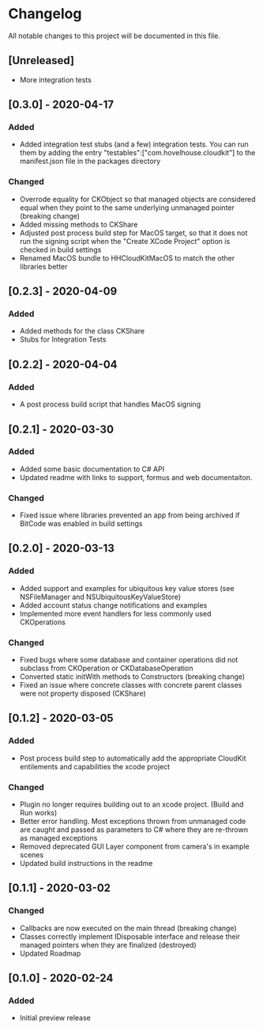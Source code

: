 # Changelog
All notable changes to this project will be documented in this file.

## [Unreleased]
- More integration tests

## [0.3.0] - 2020-04-17
### Added
- Added integration test stubs (and a few) integration tests. You can run them by adding the entry "testables":["com.hovelhouse.cloudkit"] to the manifest.json file in the packages directory

### Changed
- Overrode equality for CKObject so that managed objects are considered equal when they point to the same underlying unmanaged pointer (breaking change)
- Added missing methods to CKShare
- Adjusted post process build step for MacOS target, so that it does not run the signing script when the "Create XCode Project" option is checked in build settings
- Renamed MacOS bundle to HHCloudKitMacOS to match the other libraries better

## [0.2.3] - 2020-04-09
### Added
- Added methods for the class CKShare
- Stubs for Integration Tests

## [0.2.2] - 2020-04-04
### Added
- A post process build script that handles MacOS signing

## [0.2.1] - 2020-03-30
### Added
- Added some basic documentation to C# API
- Updated readme with links to support, formus and web documentaiton.
### Changed
- Fixed issue where libraries prevented an app from being archived if BitCode was enabled in build settings

## [0.2.0] - 2020-03-13
### Added
- Added support and examples for ubiquitous key value stores (see NSFileManager and NSUbiquitousKeyValueStore)
- Added account status change notifications and examples
- Implemented more event handlers for less commonly used CKOperations

### Changed
- Fixed bugs where some database and container operations did not subclass from CKOperation or CKDatabaseOperation
- Converted static initWith methods to Constructors (breaking change)
- Fixed an issue where concrete classes with concrete parent classes were not property disposed (CKShare)

## [0.1.2] - 2020-03-05
### Added
- Post process build step to automatically add the appropriate CloudKit entilements and capabilities the xcode project
### Changed
- Plugin no longer requires building out to an xcode project. (Build and Run works)
- Better error handling. Most exceptions thrown from unmanaged code are caught and passed as parameters to C# where they are re-thrown as managed exceptions
- Removed deprecated GUI Layer component from camera's in example scenes
- Updated build instructions in the readme

## [0.1.1] - 2020-03-02
### Changed
- Callbacks are now executed on the main thread (breaking change)
- Classes correctly implement IDisposable interface and release their managed pointers when they are finalized (destroyed)
- Updated Roadmap

## [0.1.0] - 2020-02-24
### Added
- Initial preview release
